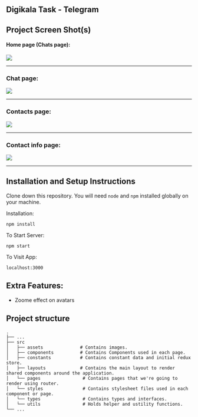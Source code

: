 ## Digikala Task - Telegram

## Project Screen Shot(s)

#### Home page (Chats page):

<img src="https://user-images.githubusercontent.com/66781740/150645526-1b233d64-5531-4f21-ba30-0d68022d5fc9.png" />

---

### Chat page:

<img src="https://user-images.githubusercontent.com/66781740/150645534-454579a3-2df9-462b-8a3e-b46e3c610a36.png" />

---

### Contacts page:

<img src="https://user-images.githubusercontent.com/66781740/150645535-6f032bfe-b531-4b6c-ae2a-fa6acdd00488.png" />

---

### Contact info page:

<img src="https://user-images.githubusercontent.com/66781740/150645537-04788563-005b-4e49-9994-90a836883cff.png" />

---

## Installation and Setup Instructions

Clone down this repository. You will need `node` and `npm` installed globally on your machine.

Installation:

`npm install`

To Start Server:

`npm start`

To Visit App:

`localhost:3000`

## Extra Features:

- Zoome effect on avatars

## Project structure

```
.
├── ...
├── src
│   ├── assets              # Contains images.
│   ├── components          # Contains Components used in each page.
│   ├── constants           # Contains constant data and initial redux store.
│   ├── layouts             # Contains the main layout to render shared components around the application.
│   └── pages                # Contains pages that we're going to render using router.
│   └── styles               # Contains stylesheet files used in each component or page.
│   └── types                # Contains types and interfaces.
│   └── utils                # Holds helper and ustility functions.
└── ...
```
